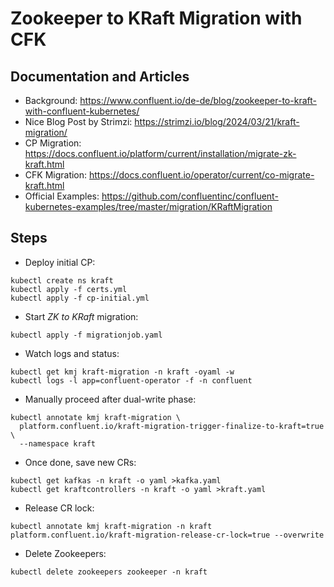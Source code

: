# Zookeeper to KRaft Migration with CFK

## Documentation and Articles
* Background: https://www.confluent.io/de-de/blog/zookeeper-to-kraft-with-confluent-kubernetes/
* Nice Blog Post by Strimzi: https://strimzi.io/blog/2024/03/21/kraft-migration/
* CP Migration: https://docs.confluent.io/platform/current/installation/migrate-zk-kraft.html
* CFK Migration: https://docs.confluent.io/operator/current/co-migrate-kraft.html
* Official Examples: https://github.com/confluentinc/confluent-kubernetes-examples/tree/master/migration/KRaftMigration

## Steps
* Deploy initial CP:
```shell
kubectl create ns kraft
kubectl apply -f certs.yml
kubectl apply -f cp-initial.yml
```
* Start *ZK to KRaft* migration:
```shell
kubectl apply -f migrationjob.yaml
```
* Watch logs and status:
```shell
kubectl get kmj kraft-migration -n kraft -oyaml -w
kubectl logs -l app=confluent-operator -f -n confluent
```
* Manually proceed after dual-write phase:
```shell
kubectl annotate kmj kraft-migration \
  platform.confluent.io/kraft-migration-trigger-finalize-to-kraft=true \
  --namespace kraft
```
* Once done, save new CRs:
```shell
kubectl get kafkas -n kraft -o yaml >kafka.yaml
kubectl get kraftcontrollers -n kraft -o yaml >kraft.yaml
```
* Release CR lock:
```shell
kubectl annotate kmj kraft-migration -n kraft platform.confluent.io/kraft-migration-release-cr-lock=true --overwrite
```
* Delete Zookeepers:
```shell
kubectl delete zookeepers zookeeper -n kraft
```